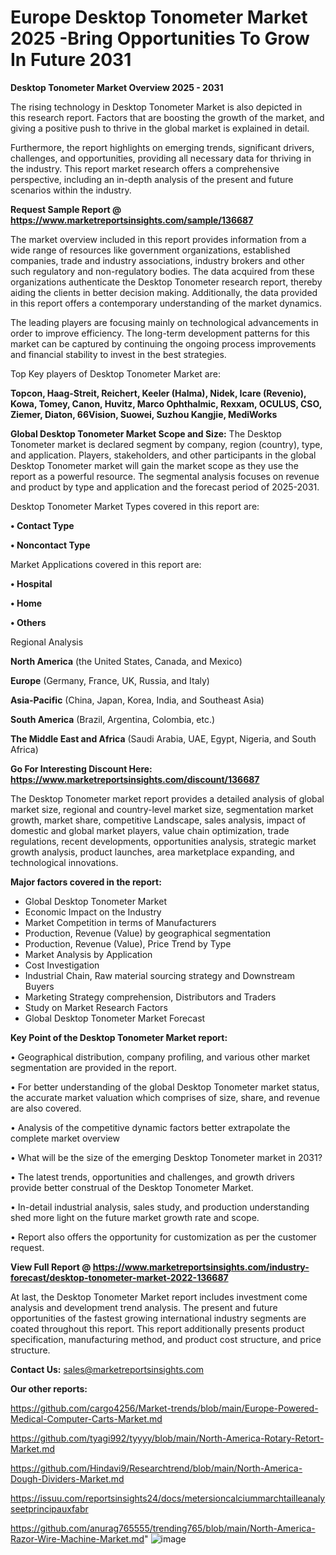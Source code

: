 # Europe Desktop Tonometer Market 2025 -Bring Opportunities To Grow In Future 2031

<Strong> Desktop Tonometer Market Overview 2025 - 2031</strong>

The rising technology in Desktop Tonometer Market is also depicted in this research report. Factors that are boosting the growth of the market, and giving a positive push to thrive in the global market is explained in detail.

Furthermore, the report highlights on emerging trends, significant drivers, challenges, and opportunities, providing all necessary data for thriving in the industry. This report market research offers a comprehensive perspective, including an in-depth analysis of the present and future scenarios within the industry.

<strong>Request Sample Report @ <a href=https://www.marketreportsinsights.com/sample/136687>https://www.marketreportsinsights.com/sample/136687</a></strong>

The market overview included in this report provides information from a wide range of resources like government organizations, established companies, trade and industry associations, industry brokers and other such regulatory and non-regulatory bodies. The data acquired from these organizations authenticate the Desktop Tonometer research report, thereby aiding the clients in better decision making. Additionally, the data provided in this report offers a contemporary understanding of the market dynamics.

The leading players are focusing mainly on technological advancements in order to improve efficiency. The long-term development patterns for this market can be captured by continuing the ongoing process improvements and financial stability to invest in the best strategies.

Top Key players of Desktop Tonometer Market are:

<strong>Topcon, Haag-Streit, Reichert, Keeler (Halma), Nidek, Icare (Revenio), Kowa, Tomey, Canon, Huvitz, Marco Ophthalmic, Rexxam, OCULUS, CSO, Ziemer, Diaton, 66Vision, Suowei, Suzhou Kangjie, MediWorks</strong>

<strong><b>Global Desktop Tonometer Market Scope and Size:</b></strong>
The Desktop Tonometer market is declared segment by company, region (country), type, and application. Players, stakeholders, and other participants in the global Desktop Tonometer market will gain the market scope as they use the report as a powerful resource. The segmental analysis focuses on revenue and product by type and application and the forecast period of 2025-2031.

Desktop Tonometer Market Types covered in this report are:

<strong>• Contact Type

• Noncontact Type</strong>

Market Applications covered in this report are:

<strong>• Hospital

• Home

• Others</strong> 

Regional Analysis

<strong>North America</strong> (the United States, Canada, and Mexico)

<strong>Europe</strong> (Germany, France, UK, Russia, and Italy)

<strong>Asia-Pacific</strong> (China, Japan, Korea, India, and Southeast Asia)

<strong>South America</strong> (Brazil, Argentina, Colombia, etc.)

<strong>The Middle East and Africa</strong> (Saudi Arabia, UAE, Egypt, Nigeria, and South Africa)

<strong>Go For Interesting Discount Here: <a href=https://www.marketreportsinsights.com/discount/136687>https://www.marketreportsinsights.com/discount/136687</a></strong>

The Desktop Tonometer market report provides a detailed analysis of global market size, regional and country-level market size, segmentation market growth, market share, competitive Landscape, sales analysis, impact of domestic and global market players, value chain optimization, trade regulations, recent developments, opportunities analysis, strategic market growth analysis, product launches, area marketplace expanding, and technological innovations.

<strong><b>Major factors covered in the report:</b></strong>
<ul>
  <li>Global Desktop Tonometer Market </li>
  <li>Economic Impact on the Industry</li>
  <li>Market Competition in terms of Manufacturers</li>
  <li>Production, Revenue (Value) by geographical segmentation</li>
  <li>Production, Revenue (Value), Price Trend by Type</li>
  <li>Market Analysis by Application</li>
  <li>Cost Investigation</li>
  <li>Industrial Chain, Raw material sourcing strategy and Downstream Buyers</li>
  <li>Marketing Strategy comprehension, Distributors and Traders</li>
  <li>Study on Market Research Factors</li>
  <li>Global Desktop Tonometer Market Forecast</li>
</ul>

<strong><b>Key Point of the Desktop Tonometer Market report:</b></strong>

• Geographical distribution, company profiling, and various other market segmentation are provided in the report.

• For better understanding of the global Desktop Tonometer market status, the accurate market valuation which comprises of size, share, and revenue are also covered.

• Analysis of the competitive dynamic factors better extrapolate the complete market overview

• What will be the size of the emerging Desktop Tonometer market in 2031?

• The latest trends, opportunities and challenges, and growth drivers provide better construal of the Desktop Tonometer Market.

• In-detail industrial analysis, sales study, and production understanding shed more light on the future market growth rate and scope.

• Report also offers the opportunity for customization as per the customer request.

<strong><b>View Full Report @ <a href=https://www.marketreportsinsights.com/industry-forecast/desktop-tonometer-market-2022-136687>https://www.marketreportsinsights.com/industry-forecast/desktop-tonometer-market-2022-136687</a></b></strong>


At last, the Desktop Tonometer Market report includes investment come analysis and development trend analysis. The present and future opportunities of the fastest growing international industry segments are coated throughout this report. This report additionally presents product specification, manufacturing method, and product cost structure, and price structure.

<strong>Contact Us:</strong>
sales@marketreportsinsights.com

<strong>Our other reports:</strong>

<a href=https://github.com/cargo4256/Market-trends/blob/main/Europe-Powered-Medical-Computer-Carts-Market.md>https://github.com/cargo4256/Market-trends/blob/main/Europe-Powered-Medical-Computer-Carts-Market.md</a>

<a href=https://github.com/tyagi992/tyyyy/blob/main/North-America-Rotary-Retort-Market.md>https://github.com/tyagi992/tyyyy/blob/main/North-America-Rotary-Retort-Market.md</a>

<a href=https://github.com/Hindavi9/Researchtrend/blob/main/North-America-Dough-Dividers-Market.md>https://github.com/Hindavi9/Researchtrend/blob/main/North-America-Dough-Dividers-Market.md</a>

<a href=https://issuu.com/reportsinsights24/docs/metersioncalciummarchtailleanalyseetprincipauxfabr>https://issuu.com/reportsinsights24/docs/metersioncalciummarchtailleanalyseetprincipauxfabr</a>

<a href=https://github.com/anurag765555/trending765/blob/main/North-America-Razor-Wire-Machine-Market.md>https://github.com/anurag765555/trending765/blob/main/North-America-Razor-Wire-Machine-Market.md</a>"
![image](https://github.com/user-attachments/assets/865210eb-594a-4053-a370-aa67a601a87a)
